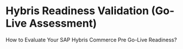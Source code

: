 # Hybris Readiness Validation (Go-Live Assessment)
How to Evaluate Your SAP Hybris Commerce Pre Go-Live Readiness?
